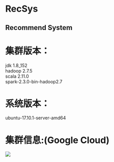 # RecSys
## Recommend System

# 集群版本：
jdk 1.8_152<br/>
hadoop 2.7.5<br/>
scala 2.11.0<br/>
spark-2.3.0-bin-hadoop2.7<br/>
# 系统版本：
ubuntu-17.10.1-server-amd64<br/>
# 集群信息:(Google Cloud)
![](https://github.com/yuejinglove/RecSys/tree/master/bin/img.png) <br/>
